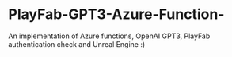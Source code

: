 # PlayFab-GPT3-Azure-Function-
An implementation of Azure functions, OpenAI GPT3, PlayFab authentication check and Unreal Engine :)  
